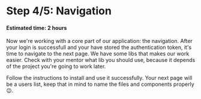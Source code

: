 # Step 4/5: Navigation
#### Estimated time: 2 hours

Now we're working with a core part of our application: the navigation. After your login is successfull and your have stored the authentication token, it's time to navigate to the next page.
We have some libs that makes our work easier. Check with your mentor what lib you should use, because it depends of the project you're going to work later.

Follow the instructions to install and use it successfully. Your next page will be a users list, keep that in mind to name the files and components properly 😉.
